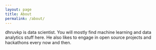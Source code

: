 ```yaml
---
layout: page
title: About
permalink: /about/
---
```


dhruvkp is data scientist. You will mostly find machine learning and data analytics stuff here.
He also likes to engage in open source projects and hackathons every now and then.
